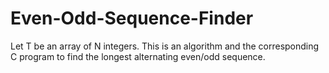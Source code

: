 # Even-Odd-Sequence-Finder
Let T be an array of N integers. This is an algorithm and the corresponding C program to find the longest alternating even/odd sequence.
